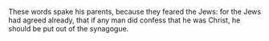 These words spake his parents, because they feared the Jews: for the Jews had agreed already, that if any man did confess that he was Christ, he should be put out of the synagogue.
